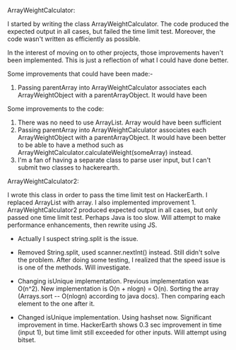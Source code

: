 

ArrayWeightCalculator:

I started by writing the class ArrayWeightCalculator. The code produced the expected output in all cases, but failed the time limit test. 
Moreover, the code wasn't written as efficiently as possible.

In the interest of moving on to other projects, those improvements haven't been implemented. This is just a reflection of what I could have done better. 

Some improvements that could have been made:-

1. Passing parentArray into ArrayWeightCalculator associates each ArrayWeightObject with a parentArrayObject. It would have been

Some improvements to the code:

1. There was no need to use ArrayList. Array would have been sufficient
2. Passing parentArray into ArrayWeightCalculator associates each ArrayWeightObject with a parentArrayObject. It would have been
   better to be able to have a method such as ArrayWeightCalculator.calculateWeight(someArray) instead. 
2. I'm a fan of having a separate class to parse user input, but I can't submit two classes to hackerearth.


ArrayWeightCalculator2:

I wrote this class in order to pass the time limit test on HackerEarth. I replaced ArrayList with array. I also implemented
improvement 1. ArrayWeightCalculator2 produced expected output in all cases, but only passed one time limit test. Perhaps Java
is too slow. Will attempt to make performance enhancements, then rewrite using JS. 

- Actually I suspect string.split is the issue.

- Removed String.split, used scanner.nextInt() instead. Still didn't solve the problem. After doing some testing, I realized that the speed issue
is is one of the methods. Will investigate. 

- Changing isUnique implementation. Previous implementation was O(n^2). New implementation is O(n + nlogn) = O(n). Sorting the array (Arrays.sort -- O(nlogn) according to java docs). Then comparing each element to the one after it. 

- Changed isUnique implementation. Using hashset now. Significant improvement in time. HackerEarth shows 0.3 sec improvement in time (input 1), but
time limit still exceeded for other inputs. Will attempt using bitset. 